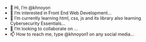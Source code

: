 - 👋 Hi, I’m @khnoyon
- 👀 I’m interested in Front End Web Development...
- 🌱 I’m currently learning html, css, js and its library also learning Cybersecurity Essentials...
- 💞️ I’m looking to collaborate on ...
- 📫 How to reach me, type @khnoyon1 on any social media...

<!---
khnoyon/khnoyon is a ✨ special ✨ repository because its `README.md` (this file) appears on your GitHub profile.
You can click the Preview link to take a look at your changes.
--->
